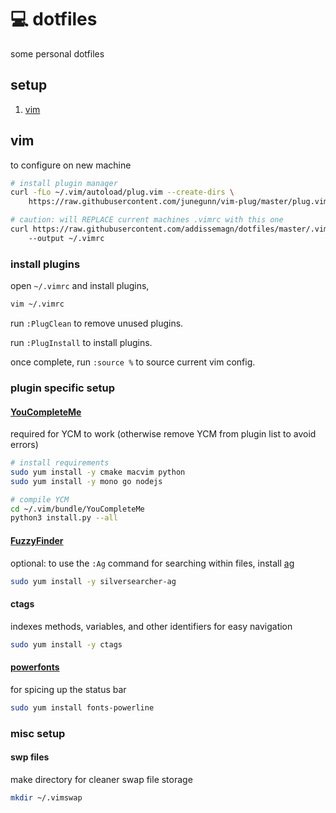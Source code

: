 # 💻 dotfiles
some personal dotfiles

## setup
1. [vim](#vim)

## vim
to configure on new machine 

```sh
# install plugin manager
curl -fLo ~/.vim/autoload/plug.vim --create-dirs \
    https://raw.githubusercontent.com/junegunn/vim-plug/master/plug.vim

# caution: will REPLACE current machines .vimrc with this one
curl https://raw.githubusercontent.com/addissemagn/dotfiles/master/.vimrc
    --output ~/.vimrc
```

### install plugins
open `~/.vimrc` and install plugins,

```sh
vim ~/.vimrc
```

run `:PlugClean` to remove unused plugins.

run `:PlugInstall` to install plugins. 

once complete, run `:source %` to source current vim config.

### plugin specific setup

#### [YouCompleteMe](https://github.com/ycm-core/YouCompleteMe)
required for YCM to work (otherwise remove YCM from plugin list to avoid errors)
```sh
# install requirements
sudo yum install -y cmake macvim python
sudo yum install -y mono go nodejs

# compile YCM
cd ~/.vim/bundle/YouCompleteMe
python3 install.py --all
```

#### [FuzzyFinder](https://github.com/junegunn/fzf)
optional: to use the `:Ag` command for searching within files, install [ag](https://github.com/ggreer/the_silver_searcher)
```sh
sudo yum install -y silversearcher-ag
```

#### ctags
indexes methods, variables, and other identifiers for easy navigation
```sh
sudo yum install -y ctags
```

#### [powerfonts](https://github.com/powerline/fonts)
for spicing up the status bar
```sh
sudo yum install fonts-powerline
```

### misc setup
#### swp files
make directory for cleaner swap file storage
```sh
mkdir ~/.vimswap
```
